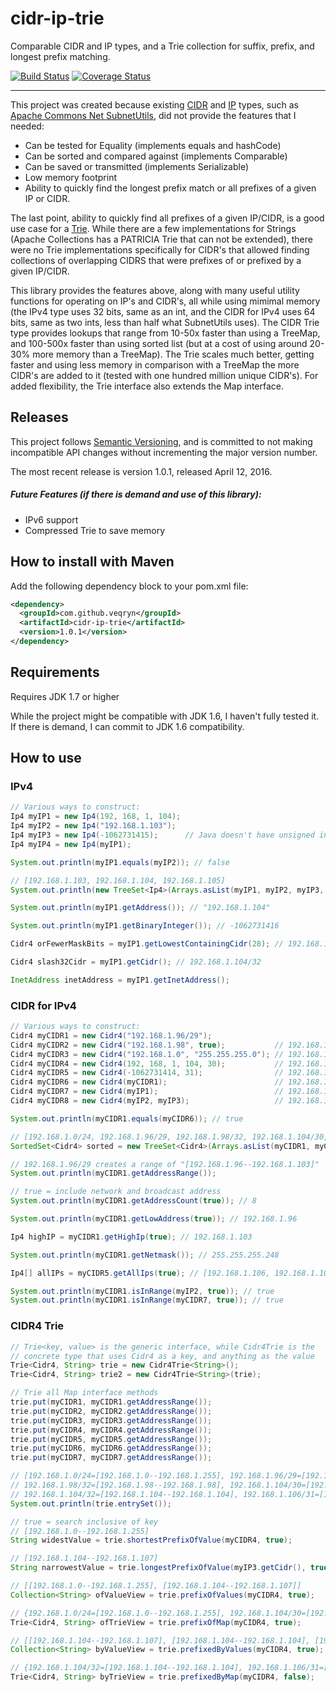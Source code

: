 # cidr-ip-trie
Comparable CIDR and IP types, and a Trie collection for suffix, prefix, and longest prefix matching.

[![Build Status](https://travis-ci.org/veqryn/cidr-ip-trie.svg?branch=master)](https://travis-ci.org/veqryn/cidr-ip-trie)
[![Coverage Status](https://coveralls.io/repos/veqryn/cidr-ip-trie/badge.svg?branch=master&service=github)](https://coveralls.io/github/veqryn/cidr-ip-trie?branch=master)
___

This project was created because existing [CIDR](https://en.wikipedia.org/wiki/Classless_Inter-Domain_Routing)
and [IP](https://en.wikipedia.org/wiki/IP_address) types, such as
[Apache Commons Net SubnetUtils](https://commons.apache.org/proper/commons-net), did not provide the
features that I needed:
  * Can be tested for Equality (implements equals and hashCode)
  * Can be sorted and compared against (implements Comparable)
  * Can be saved or transmitted (implements Serializable)
  * Low memory footprint
  * Ability to quickly find the longest prefix match or all prefixes of a given IP or CIDR.

The last point, ability to quickly find all prefixes of a given IP/CIDR, is a good use case for a
[Trie](http://en.wikipedia.org/wiki/Trie). While there are a few implementations for Strings
(Apache Collections has a PATRICIA Trie that can not be extended), there were no Trie implementations
specifically for CIDR's that allowed finding collections of overlapping CIDRS that were prefixes of
or prefixed by a given IP/CIDR.

This library provides the features above, along with many useful utility functions for operating on
IP's and CIDR's, all while using mimimal memory (the IPv4 type uses 32 bits, same as an int, and
the CIDR for IPv4 uses 64 bits, same as two ints, less than half what SubnetUtils uses).
The CIDR Trie type provides lookups that range from 10-50x faster than using a TreeMap, and 100-500x
faster than using sorted list (but at a cost of using around 20-30% more memory than a TreeMap). The
Trie scales much better, getting faster and using less memory in comparison with a TreeMap the more
CIDR's are added to it (tested with one hundred million unique CIDR's). For added flexibility, the
Trie interface also extends the Map interface.


## Releases
This project follows [Semantic Versioning](http://semver.org/), and is committed to not making
incompatible API changes without incrementing the major version number.

The most recent release is version 1.0.1, released April 12, 2016.

##### Future Features (if there is demand and use of this library):
  * IPv6 support
  * Compressed Trie to save memory


## How to install with Maven
Add the following dependency block to your pom.xml file:

```xml
<dependency>
  <groupId>com.github.veqryn</groupId>
  <artifactId>cidr-ip-trie</artifactId>
  <version>1.0.1</version>
</dependency>
```


## Requirements
Requires JDK 1.7 or higher

While the project might be compatible with JDK 1.6, I haven't fully tested it.
If there is demand, I can commit to JDK 1.6 compatibility.


## How to use

### IPv4
```java
// Various ways to construct:
Ip4 myIP1 = new Ip4(192, 168, 1, 104);
Ip4 myIP2 = new Ip4("192.168.1.103");
Ip4 myIP3 = new Ip4(-1062731415);      // Java doesn't have unsigned integer types
Ip4 myIP4 = new Ip4(myIP1);

System.out.println(myIP1.equals(myIP2)); // false

// [192.168.1.103, 192.168.1.104, 192.168.1.105]
System.out.println(new TreeSet<Ip4>(Arrays.asList(myIP1, myIP2, myIP3, myIP4)));

System.out.println(myIP1.getAddress()); // "192.168.1.104"

System.out.println(myIP1.getBinaryInteger()); // -1062731416

Cidr4 orFewerMaskBits = myIP1.getLowestContainingCidr(28); // 192.168.1.96/28

Cidr4 slash32Cidr = myIP1.getCidr(); // 192.168.1.104/32

InetAddress inetAddress = myIP1.getInetAddress();
```


### CIDR for IPv4
```java
// Various ways to construct:
Cidr4 myCIDR1 = new Cidr4("192.168.1.96/29");
Cidr4 myCIDR2 = new Cidr4("192.168.1.98", true);           // 192.168.1.98/32 (true = append /32 if missing)
Cidr4 myCIDR3 = new Cidr4("192.168.1.0", "255.255.255.0"); // 192.168.1.0/24
Cidr4 myCIDR4 = new Cidr4(192, 168, 1, 104, 30);           // 192.168.1.104/30
Cidr4 myCIDR5 = new Cidr4(-1062731414, 31);                // 192.168.1.106/31
Cidr4 myCIDR6 = new Cidr4(myCIDR1);                        // 192.168.1.96/29
Cidr4 myCIDR7 = new Cidr4(myIP1);                          // 192.168.1.104/32
Cidr4 myCIDR8 = new Cidr4(myIP2, myIP3);                   // 192.168.1.96/28

System.out.println(myCIDR1.equals(myCIDR6)); // true

// [192.168.1.0/24, 192.168.1.96/29, 192.168.1.98/32, 192.168.1.104/30, 192.168.1.104/32, 192.168.1.106/31]
SortedSet<Cidr4> sorted = new TreeSet<Cidr4>(Arrays.asList(myCIDR1, myCIDR2, myCIDR3, myCIDR4, myCIDR5, myCIDR6, myCIDR7));

// 192.168.1.96/29 creates a range of "[192.168.1.96--192.168.1.103]"
System.out.println(myCIDR1.getAddressRange());

// true = include network and broadcast address
System.out.println(myCIDR1.getAddressCount(true)); // 8

System.out.println(myCIDR1.getLowAddress(true)); // 192.168.1.96

Ip4 highIP = myCIDR1.getHighIp(true); // 192.168.1.103

System.out.println(myCIDR1.getNetmask()); // 255.255.255.248

Ip4[] allIPs = myCIDR5.getAllIps(true); // [192.168.1.106, 192.168.1.107]

System.out.println(myCIDR1.isInRange(myIP2, true)); // true
System.out.println(myCIDR1.isInRange(myCIDR7, true)); // true
```


### CIDR4 Trie
```java
// Trie<key, value> is the generic interface, while Cidr4Trie is the
// concrete type that uses Cidr4 as a key, and anything as the value
Trie<Cidr4, String> trie = new Cidr4Trie<String>();
Trie<Cidr4, String> trie2 = new Cidr4Trie<String>(trie);

// Trie all Map interface methods
trie.put(myCIDR1, myCIDR1.getAddressRange());
trie.put(myCIDR2, myCIDR2.getAddressRange());
trie.put(myCIDR3, myCIDR3.getAddressRange());
trie.put(myCIDR4, myCIDR4.getAddressRange());
trie.put(myCIDR5, myCIDR5.getAddressRange());
trie.put(myCIDR6, myCIDR6.getAddressRange());
trie.put(myCIDR7, myCIDR7.getAddressRange());

// [192.168.1.0/24=[192.168.1.0--192.168.1.255], 192.168.1.96/29=[192.168.1.96--192.168.1.103],
// 192.168.1.98/32=[192.168.1.98--192.168.1.98], 192.168.1.104/30=[192.168.1.104--192.168.1.107],
// 192.168.1.104/32=[192.168.1.104--192.168.1.104], 192.168.1.106/31=[192.168.1.106--192.168.1.107]]
System.out.println(trie.entrySet());

// true = search inclusive of key
// [192.168.1.0--192.168.1.255]
String widestValue = trie.shortestPrefixOfValue(myCIDR4, true);

// [192.168.1.104--192.168.1.107]
String narrowestValue = trie.longestPrefixOfValue(myIP3.getCidr(), true);

// [[192.168.1.0--192.168.1.255], [192.168.1.104--192.168.1.107]]
Collection<String> ofValueView = trie.prefixOfValues(myCIDR4, true);

// {192.168.1.0/24=[192.168.1.0--192.168.1.255], 192.168.1.104/30=[192.168.1.104--192.168.1.107]}
Trie<Cidr4, String> ofTrieView = trie.prefixOfMap(myCIDR4, true);

// [[192.168.1.104--192.168.1.107], [192.168.1.104--192.168.1.104], [192.168.1.106--192.168.1.107]]
Collection<String> byValueView = trie.prefixedByValues(myCIDR4, true);

// {192.168.1.104/32=[192.168.1.104--192.168.1.104], 192.168.1.106/31=[192.168.1.106--192.168.1.107]}
Trie<Cidr4, String> byTrieView = trie.prefixedByMap(myCIDR4, false);
```
